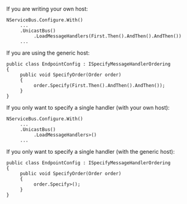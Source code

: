 <!--
title: "How to Specify the Order in which Handlers Are Invoked?"
tags: ""
summary: "<p>If you are writing your own host:</p>
<pre><code>NServiceBus.Configure.With()
     ...
     .UnicastBus()
          .LoadMessageHandlers(First.Then().AndThen().AndThen())
     ...
</code></pre>

"
-->

If you are writing your own host:

    NServiceBus.Configure.With()
         ...
         .UnicastBus()
              .LoadMessageHandlers(First.Then().AndThen().AndThen())
         ...

If you are using the generic host:

    public class EndpointConfig : ISpecifyMessageHandlerOrdering
    {
         public void SpecifyOrder(Order order)
         {
              order.Specify(First.Then().AndThen().AndThen());
         }
    }

If you only want to specify a single handler (with your own host):

    NServiceBus.Configure.With()
         ...
         .UnicastBus()
              .LoadMessageHandlers>()
         ...

If you only want to specify a single handler (with the generic host):

    public class EndpointConfig : ISpecifyMessageHandlerOrdering
    {
         public void SpecifyOrder(Order order)
         {
              order.Specify>();
         }
    }

